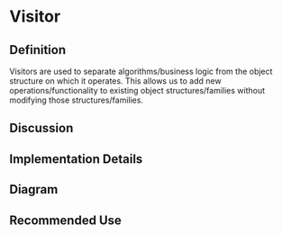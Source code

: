 # Visitor 

## Definition
Visitors are used to separate algorithms/business logic from the object structure on
which it operates. This allows us to add new operations/functionality to 
existing object structures/families without modifying those structures/families. 



## Discussion

## Implementation Details
## Diagram

## Recommended Use
